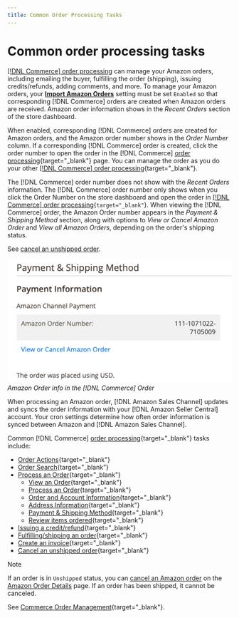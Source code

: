 ```yaml
---
title: Common Order Processing Tasks
---
```


# Common order processing tasks

[[!DNL Commerce] order processing](https://docs.magento.com/user-guide/sales/order-processing.md) can manage your Amazon orders, including emailing the buyer, fulfilling the order (shipping), issuing credits/refunds, adding comments, and more. To manage your Amazon orders, your [**Import Amazon Orders**](./order-settings.md) setting must be set `Enabled` so that corresponding [!DNL Commerce] orders are created when Amazon orders are received. Amazon order information shows in the _Recent Orders_ section of the store dashboard.

When enabled, corresponding [!DNL Commerce] orders are created for Amazon orders, and the Amazon order number shows in the _Order Number_ column. If a corresponding [!DNL Commerce] order is created, click the order number to open the order in the [!DNL Commerce] [order processing](https://docs.magento.com/user-guide/sales/order-processing.md){target="_blank"} page. You can manage the order as you do your other [[!DNL Commerce] order processing](https://docs.magento.com/user-guide/sales/order-processing.md){target="_blank"}.

The [!DNL Commerce] order number does not show with the _Recent Orders_ information. The [!DNL Commerce] order number only shows when you click the Order Number on the store dashboard and open the order in [[!DNL Commerce] order processing](https://docs.magento.com/user-guide/sales/order-processing.md){`target="_blank"`}. When viewing the [!DNL Commerce] order, the Amazon Order number appears in the _Payment & Shipping Method_ section, along with options to _View or Cancel Amazon Order_ and _View all Amazon Orders_, depending on the order's shipping status.

See [cancel an unshipped order](./cancel-unshipped-order.md).

![](assets/amazon-order-number-payment-info.png)
_Amazon Order info in the [!DNL Commerce] Order_

When processing an Amazon order, [!DNL Amazon Sales Channel] updates and syncs the order information with your [!DNL Amazon Seller Central] account. Your cron settings determine how often order information is synced between Amazon and [!DNL Amazon Sales Channel].

Common [!DNL Commerce] [order processing](https://docs.magento.com/user-guide/sales/order-processing.md){target="_blank"} tasks include:

- [Order Actions](https://docs.magento.com/user-guide/sales/order-actions.html){target="_blank"}
- [Order Search](https://docs.magento.com/user-guide/sales/orders-search.html){target="_blank"}
- [Process an Order](https://docs.magento.com/user-guide/sales/order-processing.html){target="_blank"}
  - [View an Order](https://docs.magento.com/user-guide/sales/order-processing.html#view-an-order){target="_blank"}
  - [Process an Order](https://docs.magento.com/user-guide/sales/order-processing.html#process-an-order){target="_blank"}
  - [Order and Account Information](https://docs.magento.com/user-guide/sales/order-processing.html#order-and-account-information){target="_blank"}
  - [Address Information](https://docs.magento.com/user-guide/sales/order-processing.html#address-information){target="_blank"}
  - [Payment & Shipping Method](https://docs.magento.com/user-guide/sales/order-processing.html#payment--shipping-method){target="_blank"}
  - [Review items ordered](https://docs.magento.com/user-guide/sales/order-processing.html#review-items-ordered){target="_blank"}
- [Issuing a credit/refund](https://docs.magento.com/user-guide/sales/credit-memo-create.html){target="_blank"}
- [Fulfilling/shipping an order](https://docs.magento.com/user-guide/sales/shipments-create.html){target="_blank"}
- [Create an invoice](https://docs.magento.com/user-guide/sales/invoice-create.html){target="_blank"}
- [Cancel an unshipped order](./cancel-unshipped-order.html){target="_blank"}

>[!NOTE]
>
>If an order is in `Unshipped` status, you can [cancel an Amazon order](./cancel-unshipped-order.md) on the [Amazon Order Details](./amazon-order-details.md) page. If an order has been shipped, it cannot be canceled.

See [Commerce Order Management](https://docs.magento.com/user-guide/sales/order-management.md){target="_blank"}.
